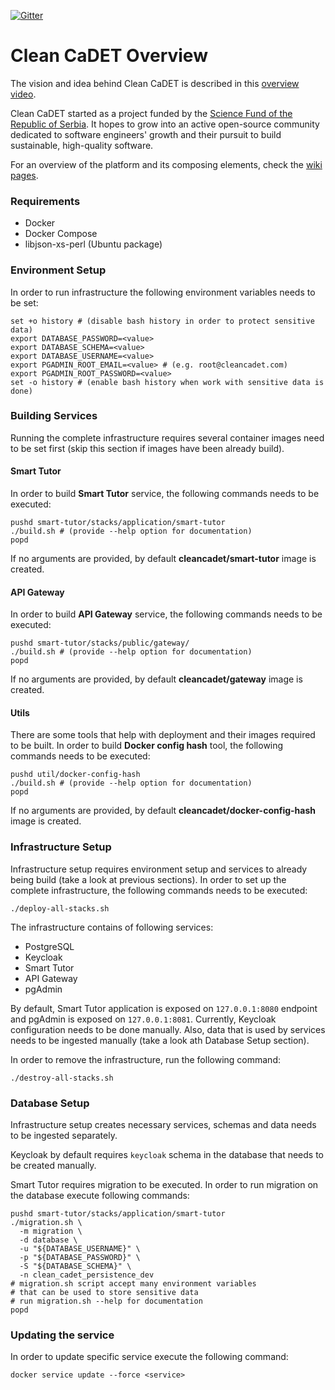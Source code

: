 [![Gitter](https://badges.gitter.im/Clean-CaDET/community.svg)](https://gitter.im/Clean-CaDET/community?utm_source=badge&utm_medium=badge&utm_campaign=pr-badge)

# Clean CaDET Overview
The vision and idea behind Clean CaDET is described in this [overview video](https://www.youtube.com/watch?v=fBENFfjC49A).

Clean CaDET started as a project funded by the [Science Fund of the Republic of Serbia](http://fondzanauku.gov.rs/?lang=en). It hopes to grow into an active open-source community dedicated to software engineers' growth and their pursuit to build sustainable, high-quality software.

For an overview of the platform and its composing elements, check the [wiki pages](https://github.com/Clean-CaDET/platform/wiki).

### Requirements
- Docker
- Docker Compose
- libjson-xs-perl (Ubuntu package) 

### Environment Setup

In order to run infrastructure the following environment variables needs to be set:
```shell
set +o history # (disable bash history in order to protect sensitive data)
export DATABASE_PASSWORD=<value>
export DATABASE_SCHEMA=<value>
export DATABASE_USERNAME=<value>
export PGADMIN_ROOT_EMAIL=<value> # (e.g. root@cleancadet.com)
export PGADMIN_ROOT_PASSWORD=<value>
set -o history # (enable bash history when work with sensitive data is done)
```
    
### Building Services

Running the complete infrastructure requires several container images need to be set first 
(skip this section if images have been already build).

#### Smart Tutor

In order to build **Smart Tutor** service, the following commands needs to be executed:
```shell
pushd smart-tutor/stacks/application/smart-tutor
./build.sh # (provide --help option for documentation)
popd
```

If no arguments are provided, by default **cleancadet/smart-tutor** image is created.

#### API Gateway

In order to build **API Gateway** service, the following commands needs to be executed:
```shell
pushd smart-tutor/stacks/public/gateway/
./build.sh # (provide --help option for documentation)
popd
```

If no arguments are provided, by default **cleancadet/gateway** image is created.

#### Utils

There are some tools that help with deployment and their images required to be built.
In order to build **Docker config hash** tool, the following commands needs to be executed:
```shell
pushd util/docker-config-hash
./build.sh # (provide --help option for documentation)
popd
```

If no arguments are provided, by default **cleancadet/docker-config-hash** image is created.


### Infrastructure Setup

Infrastructure setup requires environment setup and services to already being build 
(take a look at previous sections). In order to set up the complete infrastructure,
the following commands needs to be executed:
```shell
./deploy-all-stacks.sh
``` 

The infrastructure contains of following services:
- PostgreSQL 
- Keycloak
- Smart Tutor
- API Gateway
- pgAdmin

By default, Smart Tutor application is exposed on `127.0.0.1:8080` endpoint
and pgAdmin is exposed on `127.0.0.1:8081`.
Currently, Keycloak configuration needs to be done manually. Also, data that 
is used by services needs to be ingested manually (take a 
look ath Database Setup section).


In order to remove the infrastructure, run the following command:
```shell
./destroy-all-stacks.sh
```

### Database Setup

Infrastructure setup creates necessary services, schemas and data needs to be ingested
separately.  

Keycloak by default requires `keycloak` schema in the database that needs 
to be created manually.  

Smart Tutor requires migration to be executed. In order to run migration on
the database execute following commands:
```shell
pushd smart-tutor/stacks/application/smart-tutor
./migration.sh \
  -m migration \
  -d database \
  -u "${DATABASE_USERNAME}" \
  -p "${DATABASE_PASSWORD}" \
  -S "${DATABASE_SCHEMA}" \
  -n clean_cadet_persistence_dev
# migration.sh script accept many environment variables 
# that can be used to store sensitive data
# run migration.sh --help for documentation
popd
```

### Updating the service

In order to update specific service execute the following command:
```shell
docker service update --force <service>
```

    